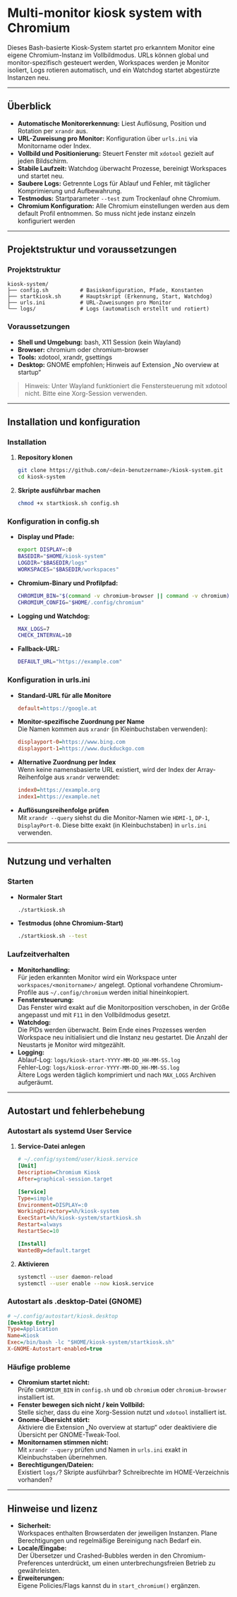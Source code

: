 # Multi-monitor kiosk system with Chromium

Dieses Bash-basierte Kiosk-System startet pro erkanntem Monitor eine eigene Chromium-Instanz im Vollbildmodus. URLs können global und monitor-spezifisch gesteuert werden, Workspaces werden je Monitor isoliert, Logs rotieren automatisch, und ein Watchdog startet abgestürzte Instanzen neu.

---

## Überblick

- **Automatische Monitorerkennung:** Liest Auflösung, Position und Rotation per `xrandr` aus.
- **URL-Zuweisung pro Monitor:** Konfiguration über `urls.ini` via Monitorname oder Index.
- **Vollbild und Positionierung:** Steuert Fenster mit `xdotool` gezielt auf jeden Bildschirm.
- **Stabile Laufzeit:** Watchdog überwacht Prozesse, bereinigt Workspaces und startet neu.
- **Saubere Logs:** Getrennte Logs für Ablauf und Fehler, mit täglicher Komprimierung und Aufbewahrung.
- **Testmodus:** Startparameter `--test` zum Trockenlauf ohne Chromium.
- **Chromium Konfiguration:** Alle Chromium einstellungen werden aus dem default Profil entnommen. So muss nicht jede instanz einzeln konfiguriert werden

---

## Projektstruktur und voraussetzungen

### Projektstruktur

```
kiosk-system/
├── config.sh          # Basiskonfiguration, Pfade, Konstanten
├── startkiosk.sh      # Hauptskript (Erkennung, Start, Watchdog)
├── urls.ini           # URL-Zuweisungen pro Monitor
└── logs/              # Logs (automatisch erstellt und rotiert)
```

### Voraussetzungen

- **Shell und Umgebung:** bash, X11 Session (kein Wayland)
- **Browser:** chromium oder chromium-browser
- **Tools:** xdotool, xrandr, gsettings
- **Desktop:** GNOME empfohlen; Hinweis auf Extension „No overview at startup“

> Hinweis: Unter Wayland funktioniert die Fenstersteuerung mit xdotool nicht. Bitte eine Xorg-Session verwenden.

---

## Installation und konfiguration

### Installation

1. **Repository klonen**
   ```bash
   git clone https://github.com/<dein-benutzername>/kiosk-system.git
   cd kiosk-system
   ```
2. **Skripte ausführbar machen**
   ```bash
   chmod +x startkiosk.sh config.sh
   ```

### Konfiguration in config.sh

- **Display und Pfade:**  
  ```bash
  export DISPLAY=:0
  BASEDIR="$HOME/kiosk-system"
  LOGDIR="$BASEDIR/logs"
  WORKSPACES="$BASEDIR/workspaces"
  ```
- **Chromium-Binary und Profilpfad:**  
  ```bash
  CHROMIUM_BIN="$(command -v chromium-browser || command -v chromium)"
  CHROMIUM_CONFIG="$HOME/.config/chromium"
  ```
- **Logging und Watchdog:**  
  ```bash
  MAX_LOGS=7
  CHECK_INTERVAL=10
  ```
- **Fallback-URL:**  
  ```bash
  DEFAULT_URL="https://example.com"
  ```

### Konfiguration in urls.ini

- **Standard-URL für alle Monitore**
  ```ini
  default=https://google.at
  ```
- **Monitor-spezifische Zuordnung per Name**  
  Die Namen kommen aus `xrandr` (in Kleinbuchstaben verwenden):
  ```ini
  displayport-0=https://www.bing.com
  displayport-1=https://www.duckduckgo.com
  ```
- **Alternative Zuordnung per Index**  
  Wenn keine namensbasierte URL existiert, wird der Index der Array-Reihenfolge aus `xrandr` verwendet:
  ```ini
  index0=https://example.org
  index1=https://example.net
  ```
- **Auflösungsreihenfolge prüfen**  
  Mit `xrandr --query` siehst du die Monitor-Namen wie `HDMI-1`, `DP-1`, `DisplayPort-0`. Diese bitte exakt (in Kleinbuchstaben) in `urls.ini` verwenden.

---

## Nutzung und verhalten

### Starten

- **Normaler Start**
  ```bash
  ./startkiosk.sh
  ```
- **Testmodus (ohne Chromium-Start)**
  ```bash
  ./startkiosk.sh --test
  ```

### Laufzeitverhalten

- **Monitorhandling:**  
  Für jeden erkannten Monitor wird ein Workspace unter `workspaces/<monitorname>/` angelegt. Optional vorhandene Chromium-Profile aus `~/.config/chromium` werden initial hineinkopiert.
- **Fenstersteuerung:**  
  Das Fenster wird exakt auf die Monitorposition verschoben, in der Größe angepasst und mit `F11` in den Vollbildmodus gesetzt.
- **Watchdog:**  
  Die PIDs werden überwacht. Beim Ende eines Prozesses werden Workspace neu initialisiert und die Instanz neu gestartet. Die Anzahl der Neustarts je Monitor wird mitgezählt.
- **Logging:**  
  Ablauf-Log: `logs/kiosk-start-YYYY-MM-DD_HH-MM-SS.log`  
  Fehler-Log: `logs/kiosk-error-YYYY-MM-DD_HH-MM-SS.log`  
  Ältere Logs werden täglich komprimiert und nach `MAX_LOGS` Archiven aufgeräumt.

---

## Autostart und fehlerbehebung

### Autostart als systemd User Service

1. **Service-Datei anlegen**
   ```ini
   # ~/.config/systemd/user/kiosk.service
   [Unit]
   Description=Chromium Kiosk
   After=graphical-session.target

   [Service]
   Type=simple
   Environment=DISPLAY=:0
   WorkingDirectory=%h/kiosk-system
   ExecStart=%h/kiosk-system/startkiosk.sh
   Restart=always
   RestartSec=10

   [Install]
   WantedBy=default.target
   ```
2. **Aktivieren**
   ```bash
   systemctl --user daemon-reload
   systemctl --user enable --now kiosk.service
   ```

### Autostart als .desktop-Datei (GNOME)

```ini
# ~/.config/autostart/kiosk.desktop
[Desktop Entry]
Type=Application
Name=Kiosk
Exec=/bin/bash -lc "$HOME/kiosk-system/startkiosk.sh"
X-GNOME-Autostart-enabled=true
```

### Häufige probleme

- **Chromium startet nicht:**  
  Prüfe `CHROMIUM_BIN` in `config.sh` und ob `chromium` oder `chromium-browser` installiert ist.
- **Fenster bewegen sich nicht / kein Vollbild:**  
  Stelle sicher, dass du eine Xorg-Session nutzt und `xdotool` installiert ist.
- **Gnome-Übersicht stört:**  
  Aktiviere die Extension „No overview at startup“ oder deaktiviere die Übersicht per GNOME-Tweak-Tool.
- **Monitornamen stimmen nicht:**  
  Mit `xrandr --query` prüfen und Namen in `urls.ini` exakt in Kleinbuchstaben übernehmen.
- **Berechtigungen/Dateien:**  
  Existiert `logs/`? Skripte ausführbar? Schreibrechte im HOME-Verzeichnis vorhanden?

---

## Hinweise und lizenz

- **Sicherheit:**  
  Workspaces enthalten Browserdaten der jeweiligen Instanzen. Plane Berechtigungen und regelmäßige Bereinigung nach Bedarf ein.
- **Locale/Eingabe:**  
  Der Übersetzer und Crashed-Bubbles werden in den Chromium-Preferences unterdrückt, um einen unterbrechungsfreien Betrieb zu gewährleisten.
- **Erweiterungen:**  
  Eigene Policies/Flags kannst du in `start_chromium()` ergänzen.
